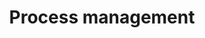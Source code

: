 ---
title: Process management
sidebar_position: 5
description: Managing processes running in a linux machine.
---